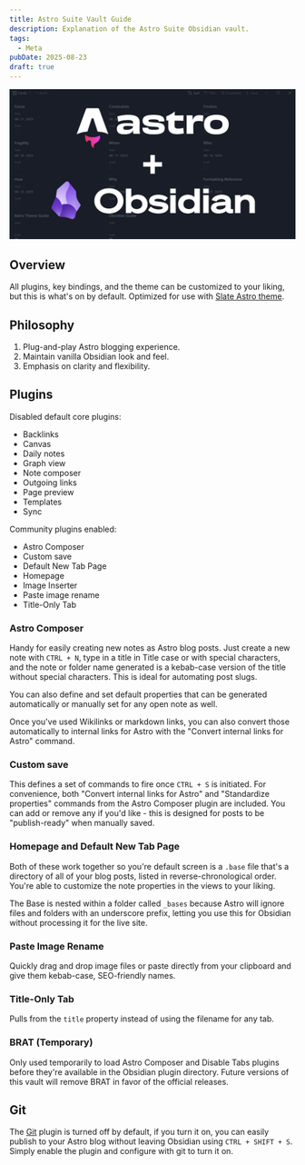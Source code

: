 ```yaml
---
title: Astro Suite Vault Guide
description: Explanation of the Astro Suite Obsidian vault.
tags:
  - Meta
pubDate: 2025-08-23
draft: true
---
```

![Astro and Obsidian logos stacked vertically with a "+" (plus) sign between them.](images/astro-composer-suite-for-obsidian-1.png)

## Overview

All plugins, key bindings, and the theme can be customized to your liking, but this is what's on by default. Optimized for use with [Slate Astro theme](https://github.com/SlateDesign/slate-blog).

## Philosophy 

1. Plug-and-play Astro blogging experience.
2. Maintain vanilla Obsidian look and feel.
3. Emphasis on clarity and flexibility. 

## Plugins 

Disabled default core plugins: 
- Backlinks
- Canvas
- Daily notes
- Graph view
- Note composer
- Outgoing links
- Page preview
- Templates
- Sync

Community plugins enabled: 
- Astro Composer
- Custom save
- Default New Tab Page
- Homepage
- Image Inserter
- Paste image rename
- Title-Only Tab

### Astro Composer 

Handy for easily creating new notes as Astro blog posts. Just create a new note with `CTRL + N`, type in a title in Title case or with special characters, and the note or folder name generated is a kebab-case version of the title without special characters. This is ideal for automating post slugs. 

You can also define and set default properties that can be generated automatically or manually set for any open note as well.

Once you've used Wikilinks or markdown links, you can also convert those automatically to internal links for Astro with the "Convert internal links for Astro" command. 

### Custom save

This defines a set of commands to fire once `CTRL + S` is initiated. For convenience, both "Convert internal links for Astro" and "Standardize properties" commands from the Astro Composer plugin are included. You can add or remove any if you'd like - this is designed for posts to be "publish-ready" when manually saved.

### Homepage and Default New Tab Page

Both of these work together so you're default screen is a `.base` file that's a directory of all of your blog posts, listed in reverse-chronological order. You're able to customize the note properties in the views to your liking. 

The Base is nested within a folder called `_bases` because Astro will ignore files and folders with an underscore prefix, letting you use this for Obsidian without processing it for the live site.

### Paste Image Rename 

Quickly drag and drop image files or paste directly from your clipboard and give them kebab-case, SEO-friendly names. 

### Title-Only Tab

Pulls from the `title` property instead of using the filename for any tab.

### BRAT (Temporary)

Only used temporarily to load Astro Composer and Disable Tabs plugins before they're available in the Obsidian plugin directory. Future versions of this vault will remove BRAT in favor of the official releases.

## Git

The [Git](https://obsidian.md/plugins?id=obsidian-git) plugin is turned off by default, if you turn it on, you can easily publish to your Astro blog without leaving Obsidian using `CTRL + SHIFT + S`. Simply enable the plugin and configure with git to turn it on.